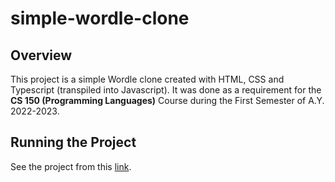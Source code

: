 # simple-wordle-clone
<h2><strong>Overview</strong></h2>
This project is a simple Wordle clone created with HTML, CSS and Typescript (transpiled into Javascript). It was done as a requirement for the <strong>CS 150 (Programming Languages)</strong> Course during the First Semester of A.Y. 2022-2023. 

<!--of the Department of Computer Science in the University of the Philippines - Diliman during the First Semester of A.Y. 2022-2023. -->
<br>
<h2><strong>Running the Project</strong></h2>
See the project from this <a href="https://defyinggravity10.github.io/simple-wordle-clone/">link</a>.
